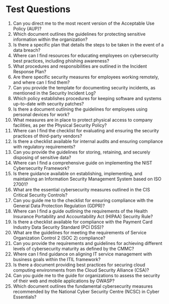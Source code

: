 # Test Questions

1. Can you direct me to the most recent version of the Acceptable Use Policy (AUP)?
2. Which document outlines the guidelines for protecting sensitive information within the organization?
3. Is there a specific plan that details the steps to be taken in the event of a data breach?
4. Where can I find resources for educating employees on cybersecurity best practices, including phishing awareness?
5. What procedures and responsibilities are outlined in the Incident Response Plan?
6. Are there specific security measures for employees working remotely, and where can I find them?
7. Can you provide the template for documenting security incidents, as mentioned in the Security Incident Log?
8. Which policy establishes procedures for keeping software and systems up-to-date with security patches?
9. Is there a document outlining the guidelines for employees using personal devices for work?
10. What measures are in place to protect physical access to company facilities, as per the Physical Security Policy?
11. Where can I find the checklist for evaluating and ensuring the security practices of third-party vendors?
12. Is there a checklist available for internal audits and ensuring compliance with regulatory requirements?
13. Can you provide the guidelines for storing, retaining, and securely disposing of sensitive data?
14. Where can I find a comprehensive guide on implementing the NIST Cybersecurity Framework?
15. Is there guidance available on establishing, implementing, and maintaining an Information Security Management System based on ISO 27001?
16. What are the essential cybersecurity measures outlined in the CIS Critical Security Controls?
17. Can you guide me to the checklist for ensuring compliance with the General Data Protection Regulation (GDPR)?
18. Where can I find a guide outlining the requirements of the Health Insurance Portability and Accountability Act (HIPAA) Security Rule?
19. Is there a checklist available for compliance with the Payment Card Industry Data Security Standard (PCI DSS)?
20. What are the guidelines for meeting the requirements of Service Organization Control 2 (SOC 2) compliance?
21. Can you provide the requirements and guidelines for achieving different levels of cybersecurity maturity as defined by the CMMC?
22. Where can I find guidance on aligning IT service management with business goals within the ITIL framework?
23. Is there a document providing best practices for securing cloud computing environments from the Cloud Security Alliance (CSA)?
24. Can you guide me to the guide for organizations to assess the security of their web and mobile applications by OWASP?
25. Which document outlines the fundamental cybersecurity measures recommended by the National Cyber Security Centre (NCSC) in Cyber Essentials?